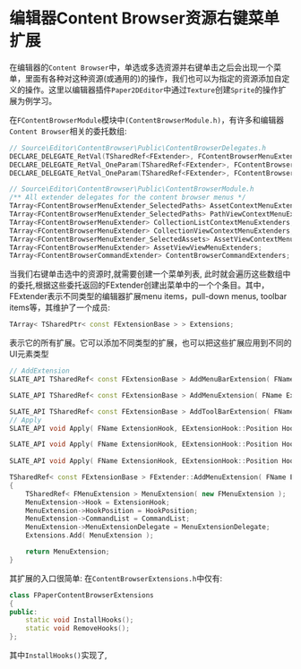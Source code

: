 # 编辑器Content Browser资源右键菜单扩展
在编辑器的`Content Browser`中，单选或多选资源并右键单击之后会出现一个菜单，里面有各种对这种资源(或通用的)的操作，我们也可以为指定的资源添加自定义的操作。这里以编辑器插件`Paper2DEditor`中通过`Texture`创建`Sprite`的操作扩展为例学习。

在`FContentBrowserModule`模块中`(ContentBrowserModule.h)`，有许多和编辑器`Content Browser`相关的委托数组:
```c++
// Source\Editor\ContentBrowser\Public\ContentBrowserDelegates.h
DECLARE_DELEGATE_RetVal(TSharedRef<FExtender>, FContentBrowserMenuExtender);
DECLARE_DELEGATE_RetVal_OneParam(TSharedRef<FExtender>, FContentBrowserMenuExtender_SelectedAssets, const TArray<FAssetData>& /*SelectedAssets*/);
DECLARE_DELEGATE_RetVal_OneParam(TSharedRef<FExtender>, FContentBrowserMenuExtender_SelectedPaths, const TArray<FString>& /*SelectedPaths*/);

// Source\Editor\ContentBrowser\Public\ContentBrowserModule.h
/** All extender delegates for the content browser menus */
TArray<FContentBrowserMenuExtender_SelectedPaths> AssetContextMenuExtenders;
TArray<FContentBrowserMenuExtender_SelectedPaths> PathViewContextMenuExtenders;
TArray<FContentBrowserMenuExtender> CollectionListContextMenuExtenders;
TArray<FContentBrowserMenuExtender> CollectionViewContextMenuExtenders;
TArray<FContentBrowserMenuExtender_SelectedAssets> AssetViewContextMenuExtenders;
TArray<FContentBrowserMenuExtender> AssetViewViewMenuExtenders;
TArray<FContentBrowserCommandExtender> ContentBrowserCommandExtenders;
```
当我们右键单击选中的资源时,就需要创建一个菜单列表, 此时就会遍历这些数组中的委托,根据这些委托返回的FExtender创建出菜单中的一个个条目。其中，FExtender表示不同类型的编辑器扩展menu items，pull-down menus, toolbar items等，其维护了一个成员:
```c++
TArray< TSharedPtr< const FExtensionBase > > Extensions;
```
表示它的所有扩展。它可以添加不同类型的扩展，也可以把这些扩展应用到不同的UI元素类型
```c++
// AddExtension
SLATE_API TSharedRef< const FExtensionBase > AddMenuBarExtension( FName ExtensionHook, EExtensionHook::Position HookPosition, const TSharedPtr< FUICommandList >& CommandList, const FMenuBarExtensionDelegate& MenuBarExtensionDelegate );

SLATE_API TSharedRef< const FExtensionBase > AddMenuExtension( FName ExtensionHook, EExtensionHook::Position HookPosition, const TSharedPtr<FUICommandList >& CommandList, const FMenuExtensionDelegate& MenuExtensionDelegate );

SLATE_API TSharedRef< const FExtensionBase > AddToolBarExtension( FName ExtensionHook, EExtensionHook::Position HookPosition, constTSharedPtr< FUICommand
// Apply
SLATE_API void Apply( FName ExtensionHook, EExtensionHook::Position HookPosition, FMenuBarBuilder& MenuBarBuilder ) const;

SLATE_API void Apply( FName ExtensionHook, EExtensionHook::Position HookPosition, FMenuBuilder& MenuBuilder ) const;
	
SLATE_API void Apply( FName ExtensionHook, EExtensionHook::Position HookPosition, FToolBarBuilder& ToolBarBuilder ) const;
```

```c++
TSharedRef< const FExtensionBase > FExtender::AddMenuExtension( FName ExtensionHook, EExtensionHook::Position HookPosition, const TSharedPtr< FUICommandList >& CommandList, const FMenuExtensionDelegate& MenuExtensionDelegate )
{
	TSharedRef< FMenuExtension > MenuExtension( new FMenuExtension );
	MenuExtension->Hook = ExtensionHook;
	MenuExtension->HookPosition = HookPosition;
	MenuExtension->CommandList = CommandList;
	MenuExtension->MenuExtensionDelegate = MenuExtensionDelegate;
	Extensions.Add( MenuExtension );

	return MenuExtension;
}
```


其扩展的入口很简单:
在`ContentBrowserExtensions.h`中仅有:
```c++
class FPaperContentBrowserExtensions
{
public:
	static void InstallHooks();
	static void RemoveHooks();
};
```
其中`InstallHooks()`实现了,
